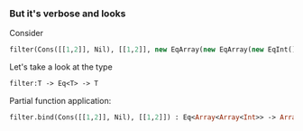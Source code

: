 ### But it's verbose and looks

Consider

```haxe
filter(Cons([[1,2]], Nil), [[1,2]], new EqArray(new EqArray(new EqInt())));
```

Let's take a look at the type
```haxe
filter:T -> Eq<T> -> T
```

Partial function application:
```haxe
filter.bind(Cons([[1,2]], Nil), [[1,2]]) : Eq<Array<Array<Int>> -> Array<Array<Int>
```
